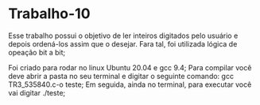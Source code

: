 # Trabalho-10
Esse trabalho possui o objetivo de ler inteiros digitados pelo usuário e depois ordená-los assim que o desejar. Fara tal, foi utilizada lógica de opeação bit a bit;

Foi criado para rodar no linux Ubuntu 20.04 e gcc 9.4;
Para compilar você deve abrir a pasta no seu terminal e digitar o seguinte comando: gcc TR3_535840.c-o teste;
Em seguida, ainda no terminal, para executar você vai digitar ./teste;
